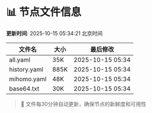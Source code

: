 # 📊 节点文件信息

**更新时间**: 2025-10-15 05:34:21 北京时间

| 文件名 | 大小 | 最后修改 |
|--------|------|----------|
| all.yaml | 35K | 2025-10-15 05:34 |
| history.yaml | 885K | 2025-10-15 05:34 |
| mihomo.yaml | 48K | 2025-10-15 05:34 |
| base64.txt | 30K | 2025-10-15 05:34 |

> 🔄 文件每30分钟自动更新，确保节点的新鲜度和可用性
